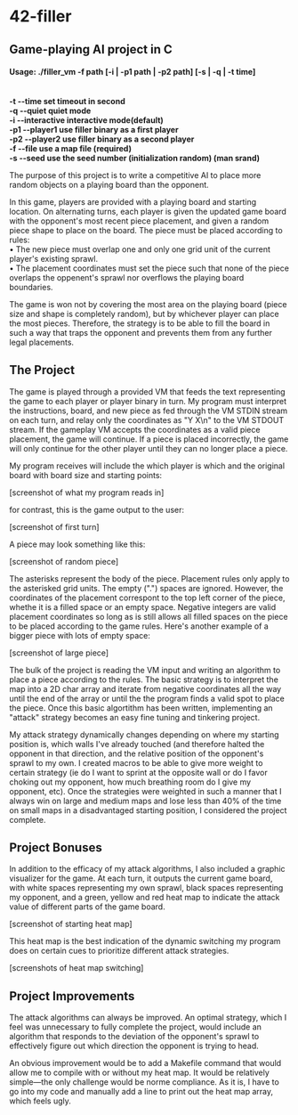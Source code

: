 # 42-filler
## Game-playing AI project in C

#### Usage: ./filler_vm -f path [-i | -p1 path | -p2 path] <b>[-s | -q | -t time]

   <br>-t  --time		set timeout in second
   <br>-q  --quiet		quiet mode
   <br>-i  --interactive	interactive mode(default)
   <br>-p1 --player1	use filler binary as a first player
   <br>-p2 --player2	use filler binary as a second player
   <br>-f  --file		use a map file (required)
   <br>-s  --seed		use the seed number (initialization random) (man srand)</b>

The purpose of this project is to write a competitive AI to place more random objects on a playing board than the opponent.

In this game, players are provided with a playing board and starting location. On alternating turns, each player is given the 
updated game board with the opponent's most recent piece placement, and given a random piece shape to place on the board. The 
piece must be placed according to rules:
<br>• The new piece must overlap one and only one grid unit of the current player's existing sprawl.
<br>• The placement coordinates must set the piece such that none of the piece overlaps the oppenent's sprawl nor overflows the playing board boundaries.

The game is won not by covering the most area on the playing board (piece size and shape is completely random), but by whichever player can place the most pieces. Therefore, the strategy is to be able to fill the board in such a way that traps the opponent and prevents them from any further legal placements.

## The Project

The game is played through a provided VM that feeds the text representing the game to each player or player binary in turn. My program must interpret the instructions, board, and new piece as fed through the VM STDIN stream on each turn, and relay only the coordinates as "Y X\n" to the VM STDOUT stream. If the gameplay VM accepts the coordinates as a valid piece placement, the game will continue. If a piece is placed incorrectly, the game will only continue for the other player until they can no longer place a piece.

My program receives will include the which player is which and the original board with board size and starting points: 

[screenshot of what my program reads in]

for contrast, this is the game output to the user:

[screenshot of first turn]

A piece may look something like this:

[screenshot of random piece]

The asterisks represent the body of the piece. Placement rules only apply to the asterisked grid units. The empty (".") spaces are ignored. However, the coordinates of the placement correspont to the top left corner of the piece, whethe it is a filled space or an empty space. Negative integers are valid placement coordinates so long as is still allows all filled spaces on the piece to be placed according to the game rules. Here's another example of a bigger piece with lots of empty space:

[screenshot of large piece]

The bulk of the project is reading the VM input and writing an algorithm to place a piece according to the rules. The basic strategy is to interpret the map into a 2D char array and iterate from negative coordinates all the way until the end of the array or until the the program finds a valid spot to place the piece. Once this basic algortithm has been written, implementing an "attack" strategy becomes an easy fine tuning and tinkering project.

My attack strategy dynamically changes depending on where my starting position is, which walls I've already touched (and therefore halted the opponent in that direction, and the relative position of the opponent's sprawl to my own. I created macros to be able to give more weight to certain strategy (ie do I want to sprint at the opposite wall or do I favor choking out my opponent, how much breathing room do I give my opponent, etc). Once the strategies were weighted in such a manner that I always win on large and medium maps and lose less than 40% of the time on small maps in a disadvantaged starting position, I considered the project complete.

## Project Bonuses

In addition to the efficacy of my attack algorithms, I also included a graphic visualizer for the game. At each turn, it outputs the current game board, with white spaces representing my own sprawl, black spaces representing my opponent, and a green, yellow and red heat map to indicate the attack value of different parts of the game board. 

[screenshot of starting heat map]

This heat map is the best indication of the dynamic switching my program does on certain cues to prioritize different attack strategies.

[screenshots of heat map switching]

## Project Improvements

The attack algorithms can always be improved. An optimal strategy, which I feel was unnecessary to fully complete the project, would include an algorithm that responds to the deviation of the opponent's sprawl to effectively figure out which direction the opponent is trying to head.

An obvious improvement would be to add a Makefile command that would allow me to compile with or without my heat map. It would be relatively simple—the only challenge would be norme compliance. As it is, I have to go into my code and manually add a line to print out the heat map array, which feels ugly.
